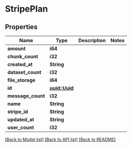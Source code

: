 # StripePlan

## Properties

Name | Type | Description | Notes
------------ | ------------- | ------------- | -------------
**amount** | **i64** |  | 
**chunk_count** | **i32** |  | 
**created_at** | **String** |  | 
**dataset_count** | **i32** |  | 
**file_storage** | **i64** |  | 
**id** | [**uuid::Uuid**](uuid::Uuid.md) |  | 
**message_count** | **i32** |  | 
**name** | **String** |  | 
**stripe_id** | **String** |  | 
**updated_at** | **String** |  | 
**user_count** | **i32** |  | 

[[Back to Model list]](../README.md#documentation-for-models) [[Back to API list]](../README.md#documentation-for-api-endpoints) [[Back to README]](../README.md)


